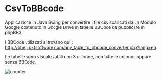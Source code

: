 # CsvToBBcode
Applicazione in Java Swing per convertire i file csv scaricati da un Modulo Google contenuto in Google  Drive 
in tabelle BBCode da pubblicare in phpBB3. 

I BBCode utilizzati si trovano qui :
http://bhep.pktsoftware.com/any_table_to_bbcode_converter.php?lang=en.

Le tabelle sono visualizzabili con 3 colonne, con tutte le colonne oppure senza BBCode.


<img src="https://img.shields.io/github/downloads/lovepeacejoy404/CsvToBBcode/total.svg?style=plastic"  align="middle" border="0" alt="counter">

